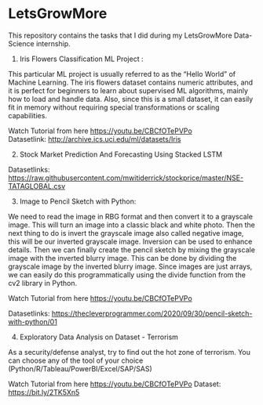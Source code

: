 # LetsGrowMore
This repository contains the tasks that I did during my LetsGrowMore Data-Science internship.

1) Iris Flowers Classification ML Project :

This particular ML project is usually referred to as the “Hello World” of Machine Learning. The iris flowers dataset contains numeric attributes, and it is perfect for beginners to learn about supervised ML algorithms, mainly how to load and handle data. Also, since this is a small dataset, it can easily fit in memory without requiring special transformations or scaling capabilities.

Watch Tutorial from here https://youtu.be/CBCfOTePVPo  
Datasetlink: http://archive.ics.uci.edu/ml/datasets/Iris 

2) Stock Market Prediction And Forecasting Using Stacked LSTM

Datasetlinks: https://raw.githubusercontent.com/mwitiderrick/stockprice/master/NSE-TATAGLOBAL.csv

3) Image to Pencil Sketch with Python:

We need to read the image in RBG format and then convert it to a grayscale image. This will turn an image into a classic black and white photo. Then the next thing to do is invert the grayscale image also called negative image, this will be our inverted grayscale image. Inversion can be used to enhance details. Then we can finally create the pencil sketch by mixing the grayscale image with the inverted blurry image. This can be done by dividing the grayscale image by the inverted blurry image. Since images are just arrays, we can easily do this programmatically using the divide function from the cv2 library in Python. 

Watch Tutorial from here https://youtu.be/CBCfOTePVPo 

Datasetlinks: https://thecleverprogrammer.com/2020/09/30/pencil-sketch-with-python/01

4) Exploratory Data Analysis on Dataset - Terrorism 

As a security/defense analyst, try to find out the hot zone of terrorism.
You can choose any of the tool of your choice  
(Python/R/Tableau/PowerBI/Excel/SAP/SAS) 

Watch Tutorial from here https://youtu.be/CBCfOTePVPo
Dataset: https://bit.ly/2TK5Xn5
